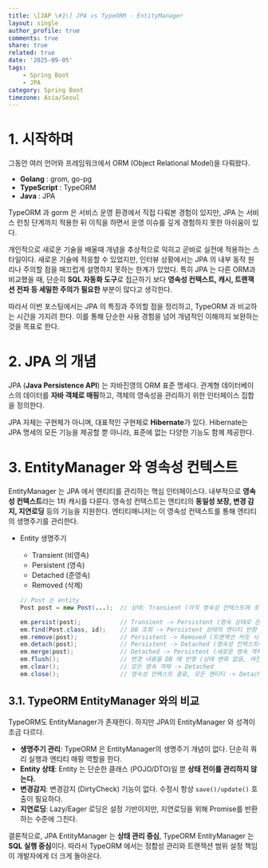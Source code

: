 ```yaml
---
title: \[JAP \#1\] JPA vs TypeORM - EntityManager
layout: single
author_profile: true
comments: true
share: true
related: true
date: '2025-09-05'
tags:
    - Spring Boot
    - JPA
category: Spring Boot
timezone: Asia/Seoul
---
```


# 1. 시작하며
그동안 여러 언어와 프레임워크에서 ORM (Object Relational Model)을 다뤄왔다.
* **Golang** : grom, go-pg
* **TypeScript** : TypeORM
* **Java** : JPA

TypeORM 과 gorm 은 서비스 운영 환경에서 직접 다뤄본 경험이 있지만, JPA 는 서비스 런칭 단계까지 적용한 뒤 이직을 하면서 운영 이슈를 깊게 경험하지 못한 아쉬움이 있다.

개인적으로 새로운 기술을 배울때 개념을 추상적으로 익히고 곧바로 실전에 적용하는 스타일이다. 새로운 기술에 적응할 수 있었지만, 인터뷰 상황에서는 JPA 의 내부 동작 원리나 주의할 점을 매끄럽게 설명하지 못하는 한계가 있었다. 특히 JPA 는 다른 ORM과 비교했을 때, 단순히 **SQL 자동화 도구**로 접근하기 보다 **영속성 컨텍스트, 캐시, 트랜잭션 전파 등 세밀한 주의가 필요한** 부분이 많다고 생각한다.

따라서 이번 포스팅에서는 JPA 의 특징과 주의할 점을 정리하고, TypeORM 과 비교하는 시간을 가지려 한다. 이를 통해 단순한 사용 경험을 넘어 개념적인 이해까지 보완하는 것을 목표로 한다.

# 2. JPA 의 개념
JPA (**Java Persistence API**) 는 자바진영의 ORM 표준 명세다. 관계형 데이터베이스의 데이터를 **자바 객체로 매핑**하고, 객체의 영속성을 관리하기 위한 인터페이스 집합을 정의한다.

JPA 자체는 구현체가 아니며, 대표적인 구현체로 **Hibernate**가 있다. Hibernate는 JPA 명세의 모든 기능을 제공할 뿐 아니라, 표준에 없는 다양한 기능도 함께 제공한다.

# 3. EntityManager 와 영속성 컨텍스트
EntityManager 는 JPA 에서 엔티티를 관리하는 핵심 인터페이스다. 내부적으로 **영속성 컨텍스트**라는 1차 캐시를 다룬다. 영속성 컨텍스트는 엔티티의 **동일성 보장, 변경 감지, 지연로딩** 등의 기능을 지원한다. 엔티티매니저는 이 영속성 컨텍스트를 통해 엔티티의 생명주기를 관리한다.
* Entity 생명주기
    * Transient (비영속)
    * Persistent (영속)
    * Detached (준영속)
    * Removed (삭제)

    ```java
    // Post 는 entity
    Post post = new Post(...);  // 상태: Transient (아직 영속성 컨텍스트에 포함되지 않음)

    em.persist(post);           // Transient -> Persistent (영속 상태로 관리 시작)
    em.find(Post.class, id);    // DB 조회 -> Persistent 상태의 엔티티 반환
    em.remove(post);            // Persistent -> Removed (트랜잭션 커밋 시 삭제)
    em.detach(post);            // Persistent -> Detached (영속성 컨텍스트에서 분리)
    em.merge(post);             // Detached -> Persistent (새로운 영속 객체 반환)
    em.flush();                 // 변경 내용을 DB 에 반영 (상태 변화 없음, 여전히 Persistent)
    em.clear();                 // 모든 영속 객체 -> Detached
    em.close();                 // 영속성 컨텍스트 종료, 모든 엔티티 -> Detached
    ```

## 3.1. TypeORM EntityManager 와의 비교
TypeORM도 EntityManager가 존재한다. 하지만 JPA의 EntityManager 와 성격이 조금 다르다.
* **생명주기 관리**: TypeORM 은 EntityManager의 생명주기 개념이 없다. 단순히 쿼리 실행과 엔티티 매핑 역할을 한다.
* **Entity 상태**: Entity 는 단순한 클래스 (POJO/DTO)일 뿐 **상태 전이를 관리하지 않는다.**
* **변경감지**: 변경감지 (DirtyCheck) 기능이 없다. 수정시 항상 `save()/update()` 호출이 필요하다.
* **지연로딩**: Lazy/Eager 로딩은 설정 기반이지만, 지연로딩을 위해 Promise를 반환하는 수준에 그친다.

결론적으로, JPA EntityManager 는 **상태 관리 중심**, TypeORM EntityManager 는 **SQL 실행 중심**이다. 따라서 TypeORM 에서는 정합성 관리와 트랜잭션 범위 설정 책임이 개발자에게 더 크게 돌아온다.